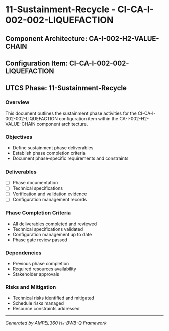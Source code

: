# 11-Sustainment-Recycle - CI-CA-I-002-002-LIQUEFACTION

## Component Architecture: CA-I-002-H2-VALUE-CHAIN
## Configuration Item: CI-CA-I-002-002-LIQUEFACTION
## UTCS Phase: 11-Sustainment-Recycle

### Overview
This document outlines the sustainment phase activities for the CI-CA-I-002-002-LIQUEFACTION configuration item within the CA-I-002-H2-VALUE-CHAIN component architecture.

### Objectives
- Define sustainment phase deliverables
- Establish phase completion criteria
- Document phase-specific requirements and constraints

### Deliverables
- [ ] Phase documentation
- [ ] Technical specifications
- [ ] Verification and validation evidence
- [ ] Configuration management records

### Phase Completion Criteria
- All deliverables completed and reviewed
- Technical specifications validated
- Configuration management up to date
- Phase gate review passed

### Dependencies
- Previous phase completion
- Required resources availability
- Stakeholder approvals

### Risks and Mitigation
- Technical risks identified and mitigated
- Schedule risks managed
- Resource constraints addressed

---
*Generated by AMPEL360 H₂-BWB-Q Framework*
